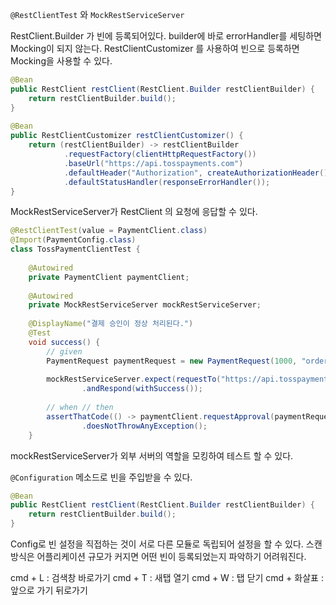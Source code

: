 `@RestClientTest` 와 `MockRestServiceServer` 

RestClient.Builder 가 빈에 등록되어있다.
builder에 바로 errorHandler를 세팅하면 Mocking이 되지 않는다.
RestClientCustomizer 를 사용하여 빈으로 등록하면 Mocking을 사용할 수 있다.

```java
@Bean  
public RestClient restClient(RestClient.Builder restClientBuilder) {  
    return restClientBuilder.build();  
}  
  
@Bean  
public RestClientCustomizer restClientCustomizer() {  
    return (restClientBuilder) -> restClientBuilder  
            .requestFactory(clientHttpRequestFactory())  
            .baseUrl("https://api.tosspayments.com")  
            .defaultHeader("Authorization", createAuthorizationHeader())  
            .defaultStatusHandler(responseErrorHandler());  
}
```

MockRestServiceServer가 RestClient 의 요청에 응답할 수 있다.

```java
@RestClientTest(value = PaymentClient.class)  
@Import(PaymentConfig.class)  
class TossPaymentClientTest {  
  
    @Autowired  
    private PaymentClient paymentClient;  
  
    @Autowired  
    private MockRestServiceServer mockRestServiceServer;  
  
    @DisplayName("결제 승인이 정상 처리된다.")  
    @Test  
    void success() {  
        // given  
        PaymentRequest paymentRequest = new PaymentRequest(1000, "orderId", "paymentKey");  
  
        mockRestServiceServer.expect(requestTo("https://api.tosspayments.com/v1/payments/confirm"))  
                .andRespond(withSuccess());  
  
        // when // then  
        assertThatCode(() -> paymentClient.requestApproval(paymentRequest))  
                .doesNotThrowAnyException();  
    }
```

mockRestServiceServer가 외부 서버의 역할을 모킹하여 테스트 할 수 있다.


`@Configuration`
메소드로 빈을 주입받을 수 있다.
```java
@Bean  
public RestClient restClient(RestClient.Builder restClientBuilder) {  
    return restClientBuilder.build();  
}
```
Config로 빈 설정을 직접하는 것이 서로 다른 모듈로 독립되어 설정을 할 수 있다. 
스캔 방식은 어플리케이션 규모가 커지면 어떤 빈이 등록되었는지 파악하기 어려워진다.




cmd + L : 검색창 바로가기
cmd + T : 새탭 열기
cmd + W : 탭 닫기
cmd + 화살표 : 앞으로 가기 뒤로가기

